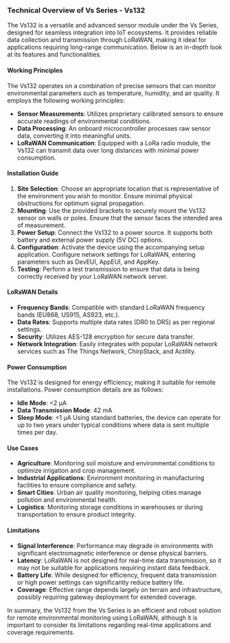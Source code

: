 ### Technical Overview of Vs Series - Vs132

The Vs132 is a versatile and advanced sensor module under the Vs Series, designed for seamless integration into IoT ecosystems. It provides reliable data collection and transmission through LoRaWAN, making it ideal for applications requiring long-range communication. Below is an in-depth look at its features and functionalities.

#### Working Principles

The Vs132 operates on a combination of precise sensors that can monitor environmental parameters such as temperature, humidity, and air quality. It employs the following working principles:
- **Sensor Measurements**: Utilizes proprietary calibrated sensors to ensure accurate readings of environmental conditions.
- **Data Processing**: An onboard microcontroller processes raw sensor data, converting it into meaningful units.
- **LoRaWAN Communication**: Equipped with a LoRa radio module, the Vs132 can transmit data over long distances with minimal power consumption.

#### Installation Guide

1. **Site Selection**: Choose an appropriate location that is representative of the environment you wish to monitor. Ensure minimal physical obstructions for optimum signal propagation.
2. **Mounting**: Use the provided brackets to securely mount the Vs132 sensor on walls or poles. Ensure that the sensor faces the intended area of measurement.
3. **Power Setup**: Connect the Vs132 to a power source. It supports both battery and external power supply (5V DC) options.
4. **Configuration**: Activate the device using the accompanying setup application. Configure network settings for LoRaWAN, entering parameters such as DevEUI, AppEUI, and AppKey.
5. **Testing**: Perform a test transmission to ensure that data is being correctly received by your LoRaWAN network server.

#### LoRaWAN Details

- **Frequency Bands**: Compatible with standard LoRaWAN frequency bands (EU868, US915, AS923, etc.).
- **Data Rates**: Supports multiple data rates (DR0 to DR5) as per regional settings.
- **Security**: Utilizes AES-128 encryption for secure data transfer.
- **Network Integration**: Easily integrates with popular LoRaWAN network services such as The Things Network, ChirpStack, and Actility.

#### Power Consumption

The Vs132 is designed for energy efficiency, making it suitable for remote installations. Power consumption details are as follows:
- **Idle Mode**: <2 µA
- **Data Transmission Mode**: 42 mA
- **Sleep Mode**: <1 µA
Using standard batteries, the device can operate for up to two years under typical conditions where data is sent multiple times per day.

#### Use Cases

- **Agriculture**: Monitoring soil moisture and environmental conditions to optimize irrigation and crop management.
- **Industrial Applications**: Environment monitoring in manufacturing facilities to ensure compliance and safety.
- **Smart Cities**: Urban air quality monitoring, helping cities manage pollution and environmental health.
- **Logistics**: Monitoring storage conditions in warehouses or during transportation to ensure product integrity.

#### Limitations

- **Signal Interference**: Performance may degrade in environments with significant electromagnetic interference or dense physical barriers.
- **Latency**: LoRaWAN is not designed for real-time data transmission, so it may not be suitable for applications requiring instant data feedback.
- **Battery Life**: While designed for efficiency, frequent data transmission or high power settings can significantly reduce battery life.
- **Coverage**: Effective range depends largely on terrain and infrastructure, possibly requiring gateway deployment for extended coverage.

In summary, the Vs132 from the Vs Series is an efficient and robust solution for remote environmental monitoring using LoRaWAN, although it is important to consider its limitations regarding real-time applications and coverage requirements.